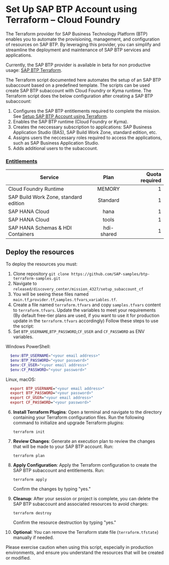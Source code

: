 # Set Up SAP BTP Account using Terraform – Cloud Foundry

The Terraform provider for SAP Business Technology Platform (BTP) enables you to automate the provisioning, management, and configuration of resources on SAP BTP. By leveraging this provider, you can simplify and streamline the deployment and maintenance of SAP BTP services and applications.

Currently, the SAP BTP provider is available in beta for non productive usage: [SAP BTP Terraform](https://registry.terraform.io/providers/SAP/btp/latest).

The Terraform script documented here automates the setup of an SAP BTP subaccount based on a predefined template. The scripts can be used create SAP BTP subaccount with Cloud Foundry or Kyma runtime. The Terraform script does the below configuration after creating a SAP BTP subaccount:

1. Configures the SAP BTP entitlements required to complete the mission. See [Setup SAP BTP Account using Terraform](https://github.com/SAP-samples/btp-terraform-samples/blob/main/released/cicd/setup_subaccount_cf/README.md#entitlements).
2. Enables the SAP BTP runtime (Cloud Foundry or Kyma).
3. Creates the neccessary subscription to applications: SAP Business Application Studio (BAS), SAP Build Work Zone, standard edition, etc.
4. Assigns users the neccessary roles required to access the applications, such as SAP Business Application Studio.
5. Adds additional users to the subaccount.
### [Entitlements ](https://github.tools.sap/refapps/incidents-mgmt/blob/main/documentation/administrate/Prepare-BTP/Configure-BTP-CF.md)

| Service     |      Plan      |  Quota required |
| ------------- | :-----------: | ----: |
| Cloud Foundry Runtime     | MEMORY | 1 |
| SAP Build Work Zone, standard edition    |  Standard    |   1 |
| SAP HANA Cloud |   hana    |    1 |
| SAP HANA Cloud |   tools   |    1 |
| SAP HANA Schemas & HDI Containers |   hdi-shared   |    1 |

## Deploy the resources

To deploy the resources you must:
1. Clone repository `git clone https://github.com/SAP-samples/btp-terraform-samples.git`
2. Navigate to `released/discovery_center/mission_4327/setup_subaccount_cf`
3. You will be seeing these files named `main.tf`,`provider.tf`,`samples.tfvars`,`variables.tf`.
4. Create a file named `terraform.tfvars` and copy `samples.tfvars` content to `terraform.tfvars`. Update the variables to meet your requirements (By default free-tier plans are used, if you want to use it for production update in the `terraform.tfvars` accordingly)
Follow these steps to use the script:
5. Set `BTP_USERNAME`,`BTP_PASSWORD`,`CF_USER` and `CF_PASSWORD` as ENV variables.
   
Windows PowerShell:
```Powershell
  $env:BTP_USERNAME="<your email address>"
  $env:BTP_PASSWORD="<your password>"
  $env:CF_USER="<your email address>"
  $env:CF_PASSWORD="<your password>"
```
Linux, macOS:
```mac OS
  export BTP_USERNAME="<your email address>"
  export BTP_PASSWORD="<your password>"
  export CF_USER="<your email address>"
  export CF_PASSWORD="<your password>"
```
6. **Install Terraform Plugins**: Open a terminal and navigate to the directory containing your Terraform configuration files. Run the following command to initialize and upgrade Terraform plugins:

    ```shell
    terraform init
    ```

7. **Review Changes**: Generate an execution plan to review the changes that will be made to your SAP BTP account. Run:

    ```shell
    terraform plan
    ```

8. **Apply Configuration**: Apply the Terraform configuration to create the SAP BTP subaccount and entitlements. Run:

    ```shell
    terraform apply
    ```

    Confirm the changes by typing "yes."

9. **Cleanup**: After your session or project is complete, you can delete the SAP BTP subaccount and associated resources to avoid charges:

    ```shell
    terraform destroy
    ```

    Confirm the resource destruction by typing "yes."
   
11. **Optional**: You can remove the Terraform state file (`terraform.tfstate`) manually if needed.

Please exercise caution when using this script, especially in production environments, and ensure you understand the resources that will be created or modified.
